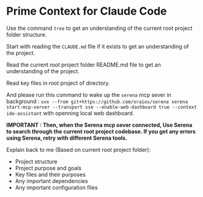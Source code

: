 # Prime Context for Claude Code

Use the command `tree` to get an understanding of the current root project folder structure.

Start with reading the `CLAUDE.md` file if it exists to get an understanding of the project.

Read the current root project folder README.md file to get an understanding of the project.

Read key files in root project of directory.

And please run this command to wake up the `serena` mcp sever in background : `uvx --from git+https://github.com/oraios/serena serena start-mcp-server --transport sse
  --enable-web-dashboard true --context ide-assistant` with openning local web dashboard.

**IMPORTANT : Then, when the Serena mcp sever connected, Use Serena to search through the current root project codebase. If you get any errors using Serena, retry with different Serena tools.**

Explain back to me (Based on current root project folder):
- Project structure
- Project purpose and goals
- Key files and their purposes
- Any important dependencies
- Any important configuration files